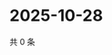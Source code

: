 # 2025-10-28

共 0 条

<!-- BEGIN ZHIHUQUESTIONS -->
<!-- 最后更新时间 Tue Oct 28 2025 07:10:22 GMT+0800 (China Standard Time) -->

<!-- END ZHIHUQUESTIONS -->
